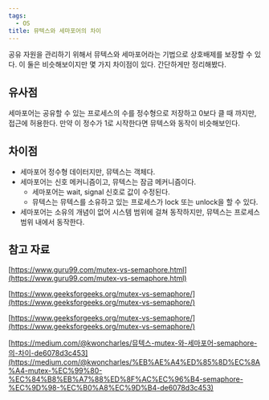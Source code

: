 ```yaml
---
tags:
  - OS
title: 뮤텍스와 세마포어의 차이
---
```


공유 자원을 관리하기 위해서 뮤텍스와 세마포어라는 기법으로 상호배제를 보장할 수 있다. 이 둘은 비슷해보이지만 몇 가지 차이점이 있다. 간단하게만 정리해봤다.

## 유사점

세마포어는 공유할 수 있는 프로세스의 수를 정수형으로 저장하고 0보다 클 때 까지만, 접근에 허용한다. 만약 이 정수가 1로 시작한다면 뮤텍스와 동작이 비슷해보인다.

## 차이점

- 세마포어 정수형 데이터지만, 뮤텍스는 객체다.
- 세마포어는 신호 메커니즘이고, 뮤텍스는 잠금 메커니즘이다.
    - 세마포어는 wait, signal 신호로 값이 수정된다.
    - 뮤텍스는 뮤텍스를 소유하고 있는 프로세스가 lock 또는 unlock을 할 수 있다.
- 세마포어는 소유의 개념이 없어 시스템 범위에 걸쳐 동작하지만, 뮤텍스는 프로세스 범위 내에서 동작한다.

## 참고 자료

[https://www.guru99.com/mutex-vs-semaphore.html](https://www.guru99.com/mutex-vs-semaphore.html)

[https://www.geeksforgeeks.org/mutex-vs-semaphore/](https://www.geeksforgeeks.org/mutex-vs-semaphore/)

[https://www.geeksforgeeks.org/mutex-vs-semaphore/](https://www.geeksforgeeks.org/mutex-vs-semaphore/)

[https://medium.com/@kwoncharles/뮤텍스-mutex-와-세마포어-semaphore-의-차이-de6078d3c453](https://medium.com/@kwoncharles/%EB%AE%A4%ED%85%8D%EC%8A%A4-mutex-%EC%99%80-%EC%84%B8%EB%A7%88%ED%8F%AC%EC%96%B4-semaphore-%EC%9D%98-%EC%B0%A8%EC%9D%B4-de6078d3c453)
